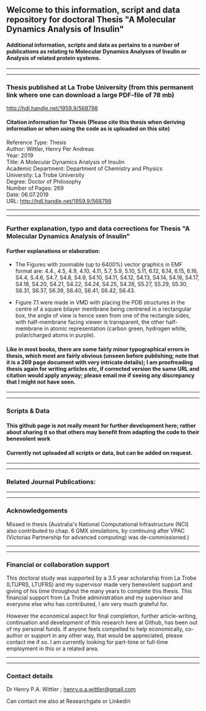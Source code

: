 ## Welcome to this information, script and data repository for doctoral Thesis "A Molecular Dynamics Analysis of Insulin"

#### Additional information, scripts and data as pertains to a number of publications as relating to Molecular Dynamics Analyses of Insulin or Analysis of related protein systems.
-----------------------------------------------------------------
----------------------------------------------------------------- 
### Thesis published at La Trobe University (from this permanent link where one can download a large PDF-file of 78 mb)
http://hdl.handle.net/1959.9/568798


#### Citation information for Thesis (Please cite this thesis when deriving information or when using the code as is uploaded on this site)
Reference Type:  Thesis  
Author: Wittler, Henry Per Andreas  
Year: 2019  
Title: A Molecular Dynamics Analysis of Insulin  
Academic Department: Department of Chemistry and Physics  
University: La Trobe University  
Degree: Doctor of Philosophy  
Number of Pages: 269  
Date: 06.07.2019  
URL: http://hdl.handle.net/1959.9/568798  


-----------------------------------------------------------------
-----------------------------------------------------------------

### Further explanation, typo and  data corrections for Thesis "A Molecular Dynamics Analysis of Insulin"


#### Further explanations or elaboration:

- The Figures with zoomable (up to 6400%) vector graphics in EMF format are: 4.4., 4.5, 4.9, 4.10, 4.11, 5.7, 5.9, 5.10, 5.11, 6.12, 6.14, 6.15, 6.16, S4.4, S.4.6, S4.7, S4.8, S4.9, S4.10, S4.11, S4.12, S4.13, S4.14,  S4.16, S4.17, S4.18, S4.20, S4.21, S4.22, S4.24, S4.25, S4.26, S5.27, S5.29, S5.30, S6.31, S6.37, S6.39, S6.40, S6.41, S6.42, S6.43.

- Figure 7.1 were made in VMD with placing the PDB structures in the centre of a square bilayer membrane being centrered in a rectangular box, the angle of view is hence seen from one of the rectangle sides, with half-membrane facing viewer is transparent, the other half-membrane in atomic representation (carbon green, hydrogen white, polar/charged atoms in purple). 

#### Like in most books, there are some fairly minor typographical errors in thesis, which most are fairly obvious (unseen before publishing; note that it is a 269 page document with very intricate details); I am proofreading thesis again for writing articles etc, if corrected version the same URL and citation would apply anyway; please email me if seeing any discrepancy that I might not have seen.



 
-----------------------------------------------------------------
-----------------------------------------------------------------
### Scripts & Data 

#### This github page is not really meant for further development here; rather about sharing it so that others may benefit from adapting the code to their benevolent work

#### Currently not uploaded all scripts or data, but can be added on request.

-----------------------------------------------------------------
-----------------------------------------------------------------

### Related Journal Publications:

-----------------------------------------------------------------
-----------------------------------------------------------------

### Acknowledgements

Missed in thesis (Australia's National Computational Infrastructure (NCI) also contributed to chap. 6 GMX simulations, by continuing after VPAC (Victorias Partnership for advanced computing) was de-commissioned.)


-----------------------------------------------------------------
-----------------------------------------------------------------

### Financial or collaboration support

This doctoral study was supported by a 3.5 year scholarship from La Trobe (LTUPRS, LTUFRS) and my supervisor made very benevolent support and giving of his time throughout the many years to complete this thesis. This financial support from La Trobe administration and my supervisor and everyone else who has contributed, I am very much grateful for.

However the economical aspect for final completion, further article-writing, continuation and development of this research here at Github, has been out of my personal funds. If anyone feels compelled to help economically, co-author or support in any other way, that would be appreciated, please contact me if so. I am currently looking for part-time or full-time employment in this or a related area.

-----------------------------------------------------------------
-----------------------------------------------------------------

### Contact details

Dr Henry P.A. Wittler ;
henry.p.a.wittler@gmail.com

Can contact me also at Researchgate or Linkedin
